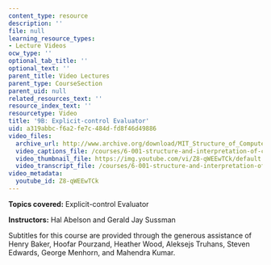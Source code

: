```yaml
---
content_type: resource
description: ''
file: null
learning_resource_types:
- Lecture Videos
ocw_type: ''
optional_tab_title: ''
optional_text: ''
parent_title: Video Lectures
parent_type: CourseSection
parent_uid: null
related_resources_text: ''
resource_index_text: ''
resourcetype: Video
title: '9B: Explicit-control Evaluator'
uid: a319abbc-f6a2-fe7c-484d-fd8f46d49886
video_files:
  archive_url: http://www.archive.org/download/MIT_Structure_of_Computer_Programs_1986/lec9b.mp4
  video_captions_file: /courses/6-001-structure-and-interpretation-of-computer-programs-spring-2005/88dd4c346d375524afe5b129858e8c85_Z8-qWEEwTCk.vtt
  video_thumbnail_file: https://img.youtube.com/vi/Z8-qWEEwTCk/default.jpg
  video_transcript_file: /courses/6-001-structure-and-interpretation-of-computer-programs-spring-2005/72af89dc6655dbce058b68ea42edebf8_Z8-qWEEwTCk.pdf
video_metadata:
  youtube_id: Z8-qWEEwTCk
---
```


**Topics covered:** Explicit-control Evaluator

**Instructors:** Hal Abelson and Gerald Jay Sussman

Subtitles for this course are provided through the generous assistance of Henry Baker, Hoofar Pourzand, Heather Wood, Aleksejs Truhans, Steven Edwards, George Menhorn, and Mahendra Kumar.